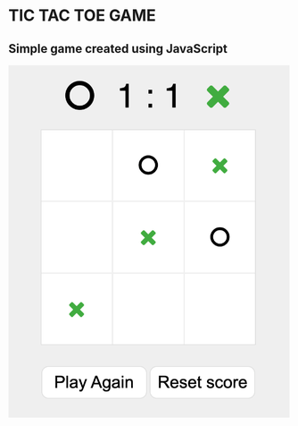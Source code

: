 # TIC TAC TOE GAME
## Simple game created using JavaScript

![Tic Tac Toe](overview.png?raw=true "Tic Tac Toe")
